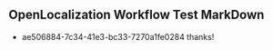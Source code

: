 ## OpenLocalization Workflow Test MarkDown
* ae506884-7c34-41e3-bc33-7270a1fe0284 
thanks!<!--HONumber=Mar16_HO2-->
